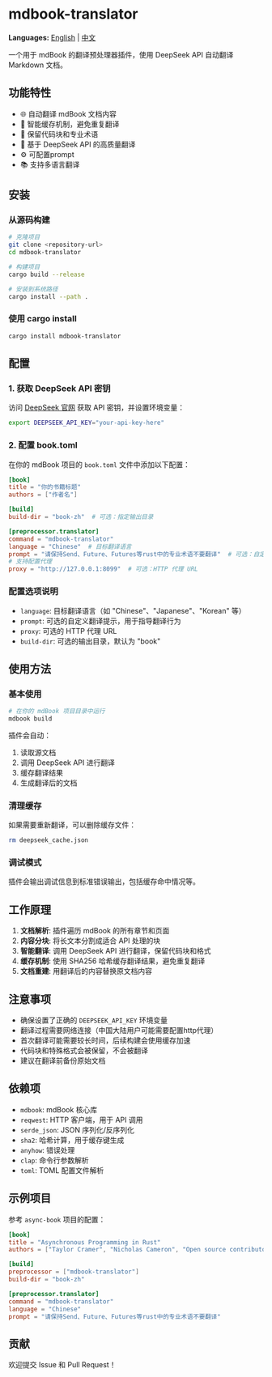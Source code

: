 # mdbook-translator

**Languages:** [English](README.md) | [中文](README_CN.md)

一个用于 mdBook 的翻译预处理器插件，使用 DeepSeek API 自动翻译 Markdown 文档。

## 功能特性

- 🌐 自动翻译 mdBook 文档内容
- 🔄 智能缓存机制，避免重复翻译
- 🎯 保留代码块和专业术语
- 🚀 基于 DeepSeek API 的高质量翻译
- ⚙️ 可配置prompt
- 📚 支持多语言翻译

## 安装

### 从源码构建

```bash
# 克隆项目
git clone <repository-url>
cd mdbook-translator

# 构建项目
cargo build --release

# 安装到系统路径
cargo install --path .
```

### 使用 cargo install

```bash
cargo install mdbook-translator
```

## 配置

### 1. 获取 DeepSeek API 密钥

访问 [DeepSeek 官网](https://platform.deepseek.com/) 获取 API 密钥，并设置环境变量：

```bash
export DEEPSEEK_API_KEY="your-api-key-here"
```

### 2. 配置 book.toml

在你的 mdBook 项目的 `book.toml` 文件中添加以下配置：

```toml
[book]
title = "你的书籍标题"
authors = ["作者名"]

[build]
build-dir = "book-zh"  # 可选：指定输出目录

[preprocessor.translator]
command = "mdbook-translator"
language = "Chinese"  # 目标翻译语言
prompt = "请保持Send、Future、Futures等rust中的专业术语不要翻译"  # 可选：自定义翻译提示
# 支持配置代理
proxy = "http://127.0.0.1:8099"  # 可选：HTTP 代理 URL
```

### 配置选项说明

- `language`: 目标翻译语言（如 "Chinese"、"Japanese"、"Korean" 等）
- `prompt`: 可选的自定义翻译提示，用于指导翻译行为
- `proxy`: 可选的 HTTP 代理 URL
- `build-dir`: 可选的输出目录，默认为 "book"

## 使用方法

### 基本使用

```bash
# 在你的 mdBook 项目目录中运行
mdbook build
```

插件会自动：
1. 读取源文档
2. 调用 DeepSeek API 进行翻译
3. 缓存翻译结果
4. 生成翻译后的文档

### 清理缓存

如果需要重新翻译，可以删除缓存文件：

```bash
rm deepseek_cache.json
```

### 调试模式

插件会输出调试信息到标准错误输出，包括缓存命中情况等。

## 工作原理

1. **文档解析**: 插件遍历 mdBook 的所有章节和页面
2. **内容分块**: 将长文本分割成适合 API 处理的块
3. **智能翻译**: 调用 DeepSeek API 进行翻译，保留代码块和格式
4. **缓存机制**: 使用 SHA256 哈希缓存翻译结果，避免重复翻译
5. **文档重建**: 用翻译后的内容替换原文档内容

## 注意事项

- 确保设置了正确的 `DEEPSEEK_API_KEY` 环境变量
- 翻译过程需要网络连接（中国大陆用户可能需要配置http代理）
- 首次翻译可能需要较长时间，后续构建会使用缓存加速
- 代码块和特殊格式会被保留，不会被翻译
- 建议在翻译前备份原始文档

## 依赖项

- `mdbook`: mdBook 核心库
- `reqwest`: HTTP 客户端，用于 API 调用
- `serde_json`: JSON 序列化/反序列化
- `sha2`: 哈希计算，用于缓存键生成
- `anyhow`: 错误处理
- `clap`: 命令行参数解析
- `toml`: TOML 配置文件解析

## 示例项目

参考 `async-book` 项目的配置：

```toml
[book]
title = "Asynchronous Programming in Rust"
authors = ["Taylor Cramer", "Nicholas Cameron", "Open source contributors"]

[build]
preprocessor = ["mdbook-translator"]
build-dir = "book-zh"

[preprocessor.translator]
command = "mdbook-translator"
language = "Chinese"
prompt = "请保持Send、Future、Futures等rust中的专业术语不要翻译"
```

## 贡献

欢迎提交 Issue 和 Pull Request！